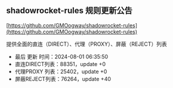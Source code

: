 ## shadowrocket-rules 规则更新公告

[https://github.com/GMOogway/shadowrocket-rules](https://github.com/GMOogway/shadowrocket-rules)

提供全面的直连（DIRECT）、代理（PROXY）、屏蔽（REJECT）列表
- 最后 更新 时间：2024-08-01 06:35:50
- 直连DIRECT列表：88351，update +0
- 代理PROXY 列表：25402，update +0
- 屏蔽REJECT列表：76264，update +40